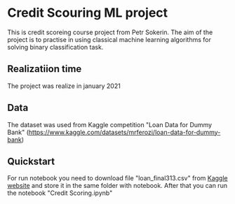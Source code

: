 # Credit Scouring ML project
This is credit scoreing course project from Petr Sokerin. The aim of the project is to practise in using classical machine learning algorithms for solving binary classification task. 

## Realizatiion time 
The project was realize in january 2021

## Data 
The dataset was used from Kaggle competition "Loan Data for Dummy Bank" (https://www.kaggle.com/datasets/mrferozi/loan-data-for-dummy-bank)

## Quickstart

For run notebook you need to download file "loan_final313.csv" from  [Kaggle website]([https://github.com/facebook/react/wiki/Sites-Using-React](https://www.kaggle.com/datasets/mrferozi/loan-data-for-dummy-bank)) and store it in the same folder with notebook. After that you can run the notebook "Credit Scoring.ipynb"
